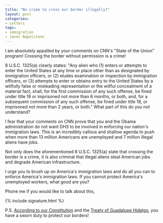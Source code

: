 ```yaml
---
title: "No crime to cross our border illegally?"
layout: post
categories:
- Letters
tags:
- immigration
- Janet Napolitano
---
```


I am absolutely appalled by your comments on CNN's "State of the Union" program! Crossing the border without permission is a crime!

8 U.S.C. 1325(a) clearly states: "Any alien who (1) enters or attempts to enter the United States at any time or place other than as designated by immigration officers, or (2) eludes examination or inspection by immigration officers, or (3) attempts to enter or obtains entry to the United States by a willfully false or misleading representation or the willful concealment of a material fact, shall, for the first commission of any such offense, be fined under title 18 or imprisoned not more than 6 months, or both, and, for a subsequent commission of any such offense, be fined under title 18, or imprisoned not more than 2 years, or both." What part of this do you not understand?

I fear that your comments on CNN prove that you and the Obama administration do not want DHS to be involved in enforcing our nation's immigration laws. This is an incredibly callous and shallow agenda to push when more than 13 million Americans are unemployed and 7 million illegal aliens have jobs.

Not only does the aforementioned 8 U.S.C. 1325(a) state that crossing the border is a crime, it is also criminal that illegal aliens steal American jobs and degrade American infrastructure.

I urge you to brush up on America's immigration laws and do all you can to enforce America's immigration laws. If you cannot protect America's unemployed workers, what good are you?

Phone me if you would like to talk about this,

{% include signature.html %}

P.S. [According to our Constitution](https://www.hatefacts.com/its-the-law/index.html) and the [Treaty of Guadalupe Hidalgo](https://www.hatefacts.com/its-the-law/index.html), you have a sworn duty to protect our borders!